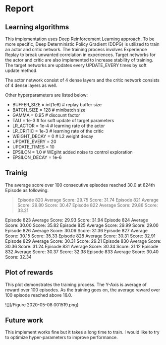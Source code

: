 # Report

## Learning algorithms

This implementation uses Deep Reinforcement Learning approach. To be more specific, Deep Deterministic Policy Gradient (DDPG) is utilized to train an actor and critic network. The training process involves Experience Replay to break unwanted correlation in experiences. Target networks for the actor and critic are also implemented to increase stability of training. The target networks are updates every UPDATE_EVERY times by soft update method. 

The actor network consist of 4 dense layers and the critic network consists of 4 dense layers as well. 

Other hyperparameters are listed below:
- BUFFER_SIZE = int(1e6)  # replay buffer size
- BATCH_SIZE = 128        # minibatch size
- GAMMA = 0.95            # discount factor
- TAU = 1e-3              # for soft update of target parameters
- LR_ACTOR = 1e-4         # learning rate of the actor 
- LR_CRITIC = 1e-3        # learning rate of the critic
- WEIGHT_DECAY = 0        # L2 weight decay
- UPDATE_EVERY = 20 
- UPDATE_TIMES = 10
- EPSILON  = 1.0          # WEgiht added noise to control exploration 
- EPSILON_DECAY = 1e-6    

## Trainig 
The average score over 100 consecutive episodes reached 30.0 at 824th Episode as following: 

> Episode 820	Average Score: 29.75	Score: 31.74
> Episode 821	Average Score: 29.80	Score: 30.47
Episode 822	Average Score: 29.86	Score: 33.21

Episode 823	Average Score: 29.93	Score: 31.94
Episode 824	Average Score: 30.00	Score: 35.82
Episode 825	Average Score: 29.99	Score: 29.00
Episode 826	Average Score: 30.06	Score: 31.36
Episode 827	Average Score: 30.15	Score: 35.33
Episode 828	Average Score: 30.31	Score: 32.91
Episode 829	Average Score: 30.31	Score: 29.21
Episode 830	Average Score: 30.36	Score: 31.24
Episode 831	Average Score: 30.34	Score: 31.12
Episode 832	Average Score: 30.37	Score: 32.38
Episode 833	Average Score: 30.40	Score: 32.34

## Plot of rewards
This plot demonstrates the training process. The Y-Axis is average of reward over 100 episodes. As the training goes on, the average reward over 100 episode reached above 16.0. 

![](/Figure 2020-05-08 001519.png)


## Future work
This implement works fine but it takes a long time to train. I would like to try to optimize hyper-parameters to improve performance. 
